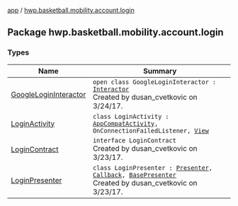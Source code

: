 [app](../index.md) / [hwp.basketball.mobility.account.login](.)

## Package hwp.basketball.mobility.account.login

### Types

| Name | Summary |
|---|---|
| [GoogleLoginInteractor](-google-login-interactor/index.md) | `open class GoogleLoginInteractor : `[`Interactor`](-login-contract/-interactor/index.md)<br>Created by dusan_cvetkovic on 3/24/17. |
| [LoginActivity](-login-activity/index.md) | `class LoginActivity : `[`AppCompatActivity`](https://developer.android.com/reference/android/support/v7/app/AppCompatActivity.html)`, OnConnectionFailedListener, `[`View`](-login-contract/-view/index.md) |
| [LoginContract](-login-contract/index.md) | `interface LoginContract`<br>Created by dusan_cvetkovic on 3/23/17. |
| [LoginPresenter](-login-presenter/index.md) | `class LoginPresenter : `[`Presenter`](-login-contract/-presenter/index.md)`, `[`Callback`](-login-contract/-interactor/-callback/index.md)`, `[`BasePresenter`](../hwp.basketball.mobility/-base-presenter/index.md)<br>Created by dusan_cvetkovic on 3/23/17. |
